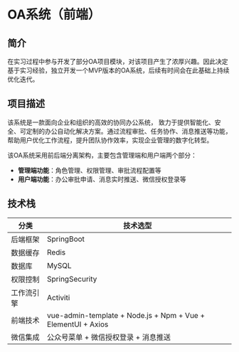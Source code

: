 # OA系统（前端）

## 简介
在实习过程中参与开发了部分OA项目模块，对该项目产生了浓厚兴趣。因此决定基于实习经验，独立开发一个MVP版本的OA系统，后续有时间会在此基础上持续优化迭代。

## 项目描述
该系统是一款面向企业和组织的高效的协同办公系统， 致力于提供智能化、安全、可定制的办公自动化解决方案。通过流程审批、任务协作、消息推送等功能，  
帮助用户优化工作流程，提升团队协作效率，实现企业管理的数字化转型。  

该OA系统采用前后端分离架构，主要包含管理端和用户端两个部分：

- **管理端功能**：角色管理、权限管理、审批流程配置等
- **用户端功能**：办公审批申请、消息实时推送、微信授权登录等

## 技术栈
| 分类 | 技术选型 |
|------|----------|
| 后端框架 | SpringBoot |
| 数据缓存 | Redis |
| 数据库 | MySQL |
| 权限控制 | SpringSecurity |
| 工作流引擎 | Activiti |
| 前端技术 | vue-admin-template + Node.js + Npm + Vue + ElementUI + Axios |
| 微信集成 | 公众号菜单 + 微信授权登录 + 消息推送 |
